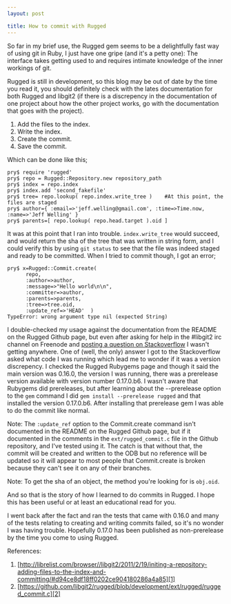 ```yaml
---  
layout: post  

title: How to commit with Rugged
---  
```


So far in my brief use, the Rugged gem seems to be a delightfully fast way of using git in Ruby, I just have one gripe (and it's a petty one): The interface takes getting used to and requires intimate knowledge of the inner workings of git.

Rugged is still in development, so this blog may be out of date by the time you read it, you should definitely check with the lates documentation for both Rugged and libgit2 (if there is a discrepency in the documentation of one project about how the other project works, go with the documentation that goes with the project). 

1) Add the files to the index.  
2) Write the index.  
3) Create the commit.  
4) Save the commit.  

Which can be done like this;  

    pry$ require 'rugged'  
    pry$ repo = Rugged::Repository.new repository_path  
    pry$ index = repo.index  
    pry$ index.add 'second_fakefile'  
    pry$ tree= repo.lookup( repo.index.write_tree )    #At this point, the files are staged
    pry$ author={ :email=>'jeff.welling@gmail.com', :time=>Time.now, :name=>'Jeff Welling' }  
    pry$ parents=[ repo.lookup( repo.head.target ).oid ]  

It was at this point that I ran into trouble.  `index.write_tree` would succeed, and would return the sha of the tree that was written in string form, and I could verify this by using `git status` to see that the file was indeed staged and ready to be committed. When I tried to commit though, I got an error;  

    pry$ x=Rugged::Commit.create( 
          repo, 
          :author=>author, 
          :message=>"Hello world\n\n", 
          :committer=>author, 
          :parents=>parents, 
          :tree=>tree.oid,
          :update_ref=>'HEAD'  )
    TypeError: wrong argument type nil (expected String)

I double-checked my usage against the documentation from the README on the Rugged Github page, but even after asking for help in the #libgit2 irc channel on Freenode and [posting a question on Stackoverflow][0] I wasn't getting anywhere.  One of (well, the only) answer I got to the Stackoverflow asked what code I was running which lead me to wonder if it was a version discrepency.  I checked the Rugged Rubygems page and though it said the main version was 0.16.0, the version I was running, there was a prerelease version available with version number 0.17.0.b6.  I wasn't aware that Rubygems did prereleases, but after learning about the --prerelease option to the `gem` command I did `gem install --prerelease rugged` and that installed the version 0.17.0.b6. After installing that prerelease gem I was able to do the commit like normal.

Note: The `:update_ref` option to the Commit.create command isn't documented in the README on the Rugged Github page, but if it documented in the comments in the `ext/rugged_commit.c` file in the Github repository, and I've tested using it.  The catch is that without that, the commit will be created and written to the ODB but no reference will be updated so it will appear to most people that Commit.create is broken because they can't see it on any of their branches.  

Note: To get the sha of an object, the method you're looking for is `obj.oid`.  

And so that is the story of how I learned to do commits in Rugged. I hope this has been useful or at least an educational read for you.

I went back after the fact and ran the tests that came with 0.16.0 and many of the tests relating to creating and writing commits failed, so it's no wonder I was having trouble.  Hopefully 0.17.0 has been published as non-prerelease by the time you come to using Rugged.

References:  
1) [http://librelist.com/browser//libgit2/2011/2/19/initing-a-repository-adding-files-to-the-index-and-committing/#d94ce8df18ff0202ce904180286a4a85][1]  
2) [https://github.com/libgit2/rugged/blob/development/ext/rugged/rugged_commit.c][2]  

[0]: http://stackoverflow.com/questions/12649697/how-to-commit-with-ruby-bindings-for-libgit2/12651234
[1]: http://librelist.com/browser//libgit2/2011/2/19/initing-a-repository-adding-files-to-the-index-and-committing/#d94ce8df18ff0202ce904180286a4a85
[2]: https://github.com/libgit2/rugged/blob/development/ext/rugged/rugged_commit.c
